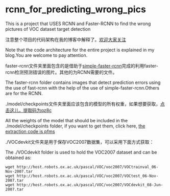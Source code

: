 # rcnn_for_predicting_wrong_pics
This is a project that USES RCNN and Faster-RCNN to find the wrong pictures of VOC dataset target detection

注意整个项目的代码架构在我的博客中解释了。[欢迎大家关注](https://www.cnblogs.com/ginkgo-/p/13838833.html)

Note that the code architecture for the entire project is explained in my blog.You are welcome to pay attention.

faster-rcnn文件夹里面包含的是借助于[simple-faster-rcnn](https://github.com/chenyuntc/simple-faster-rcnn-pytorch)完成的利用faster-rcnn检测预测错误的图片。其他的为RCNN需要的文件。

The faster-rcnn folder contains images that detect prediction errors using the use of fast-rcnn with the help of the use of simple-faster-rcnn.Others are for the RCNN.

./model/checkpoints文件夹里面应该包含的模型的所有权重，如果想要获取，[点击这儿，提取码为qz8c](https://pan.baidu.com/s/18d-4BBKdYsxqKa1BAMnWCA)

All the weights of the model that should be included in the ./model/checkpoints folder, if you want to get them, click here, [the extraction code is pfms](https://pan.baidu.com/s/1rCRXDiR_41KjEA9rBYyHYg)

./VOCdevkit文件夹是用于保存VOC2007数据集，可以采用下面方式获取：

The ./VOCdevkit folder is used to hold the VOC2007 dataset and can be obtained as:

```shell
wget http://host.robots.ox.ac.uk/pascal/VOC/voc2007/VOCtrainval_06-Nov-2007.tar
wget http://host.robots.ox.ac.uk/pascal/VOC/voc2007/VOCtest_06-Nov-2007.tar
wget http://host.robots.ox.ac.uk/pascal/VOC/voc2007/VOCdevkit_08-Jun-2007.tar
```
